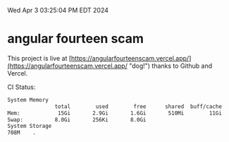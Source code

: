 Wed Apr  3 03:25:04 PM EDT 2024

# angular fourteen scam


This project is live at [https://angularfourteenscam.vercel.app/](https://angularfourteenscam.vercel.app/ "dog!") thanks to Github and Vercel.

CI Status: 

```bash
System Memory
               total        used        free      shared  buff/cache   available
Mem:            15Gi       2.9Gi       1.6Gi       510Mi        11Gi        12Gi
Swap:          8.0Gi       256Ki       8.0Gi
System Storage
708M	.
